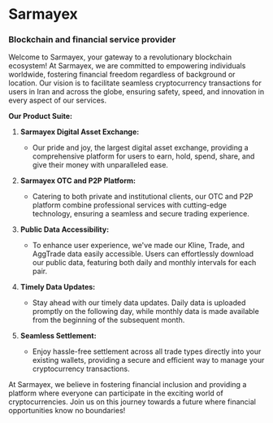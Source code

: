 # Sarmayex

### Blockchain and financial service provider


Welcome to Sarmayex, your gateway to a revolutionary blockchain ecosystem! At Sarmayex, we are committed to empowering individuals worldwide, fostering financial freedom regardless of background or location. Our vision is to facilitate seamless cryptocurrency transactions for users in Iran and across the globe, ensuring safety, speed, and innovation in every aspect of our services.

**Our Product Suite:**
1. **Sarmayex Digital Asset Exchange:**
    - Our pride and joy, the largest digital asset exchange, providing a comprehensive platform for users to earn, hold, spend, share, and give their money with unparalleled ease.

2. **Sarmayex OTC and P2P Platform:**
    - Catering to both private and institutional clients, our OTC and P2P platform combine professional services with cutting-edge technology, ensuring a seamless and secure trading experience.

3. **Public Data Accessibility:**
    - To enhance user experience, we've made our Kline, Trade, and AggTrade data easily accessible. Users can effortlessly download our public data, featuring both daily and monthly intervals for each pair.

4. **Timely Data Updates:**
    - Stay ahead with our timely data updates. Daily data is uploaded promptly on the following day, while monthly data is made available from the beginning of the subsequent month.

5. **Seamless Settlement:**
    - Enjoy hassle-free settlement across all trade types directly into your existing wallets, providing a secure and efficient way to manage your cryptocurrency transactions.

At Sarmayex, we believe in fostering financial inclusion and providing a platform where everyone can participate in the exciting world of cryptocurrencies. Join us on this journey towards a future where financial opportunities know no boundaries!